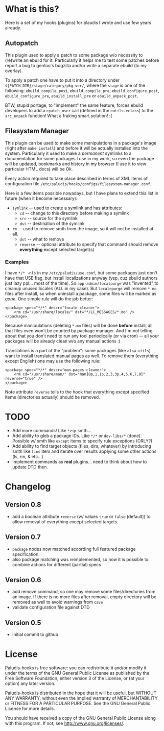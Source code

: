 What is this?
=============

Here is a set of my hooks (plugins) for plaudis I wrote and use few years already.


Autopatch
---------

This plugin used to apply a patch to some package w/o necessity to (re)write an ebuild for it.
Particularly it helps me to test some patches before report a bug to gentoo's bugzilla and/or write
a separate ebuild (to my overlay).

To apply a patch one have to put it into a directory under `${PATCH_DIR}/stage/category/pkg-ver/`,
where the `stage` is one of the following: `ebuild_compile_post`, `ebuild_compile_pre`,
`ebuild_configure_post`, `ebuild_configure_pre`, `ebuild_install_pre` or `ebuild_unpack_post`.

BTW, stupid portage, to "implement" the same feature, forces ebuild developers to add a `epatch_user`
call (defined in the `eutils.eclass`) to the `src_unpack` function! What a fraking smart solution! :(


Filesystem Manager
------------------

This plugin can be used to make some manipulations in a package's image (right after `make install`)
and before it will be actually installed into the system. Particularly it used to make a _permanent_
symlinks to a documentation for some packages I use in my work, so even the package will be updated,
bookmarks and history in my browser (I use it to view particular HTML docs) will be Ok.

Every action required to take place described in terms of XML items of configuration file
`/etc/paludis/hooks/configs/filesystem-manager.conf`.

Here is a few items possible nowadays, but I have plans to extend this list in future
(when it become necessary):

* `symlink` -- used to create a symlink and has attributes:
    * `cd` -- change to this directory before making a symlink
    * `src` -- source for the symlink
    * `dst` -- destination of the symlink
* `rm` -- used to remove smth from the image, so it will not be installed at all.
    * `dst` -- what to remove
    * `reverse` -- optional attribute to specify that command should remove **everything** except
      selected target(s)

### Examples

I have `*/* -nls` in my `/etc/paludis/use.conf`, but some packages just don't have that USE flag,
but install localizations anyway (yep, cuz ebuild authors just lazy ppl... most of the time).
So `app-admin/localpurge` was "invented" to cleanup unused locales (ALL in my case). But `localepurge`
will remove `*.mo` files after install, so when uninstall a package, some files will be marked as _gone_.
One simple rule will do the job better:

    <package spec="*/*" descr="locale-cleaner">
        <rm cd="/usr/share/locale/" dst="*/LC_MESSAGES/*.mo" />
    </package>

Because manipulations (deleting `*.mo` files) will be done **before** install, all that files even
won't be counted by package manager. And I'm not telling about that you don't need to run any tool periodically
(or via cron) -- all your packages will be already clean w/o any manual actions :)

Translations is a part of the "problem": some packages (like `alsa-utils`) want to install translated manual pages
as well. To remove them (everything except English) one may use the following rule:

    <package spec="*/*" descr="man-pages-cleaner">
        <rm cd="/usr/share/man/" dst="man{0p,1,1p,2,3,3p,4,5,6,7,8}" reverse="true" />
    </package>

Note attribute `reverse` tells to the hook that everything except specified items (directories actually)
should be removed.

TODO
====

* Add more commands! Like `*zip` smth...
* Add ability to glob a package IDs. Like `*/*` or `dev-libs/*` (done). Possible w/ smth
  like `except` items to specify rule exceptions (ORLY?)
* Add ability to find target objects (files, dirs, whatever) by introducing smth
  like `find` item and iterate over results applying some other actions (ls, rm, & etc...)
* Implement commands as **real** plugins... need to think about how to update DTD then.

Changelog
=========

Version 0.8
-----------
* add a boolean attribute `reverse` (w/ values `true` or `false` (default)) to allow removal
of everything except selected targets.

Version 0.7
-----------
* `package` nodes now matched according full featured package specification.
* also package matching was reimplemented, so now it is possible to combine actions
  for different (partial) specs

Version 0.6
-----------
* add remove command, so one may remove some files/directories from an image. If there is
  no more files after removal, empty directory will be removed as well to avoid warnings
  from `cave`
* validate configuration file against DTD

Version 0.5
-----------
* initial commit to github


License
=======

Paludis-hooks is free software: you can redistribute it and/or modify it
under the terms of the GNU General Public License as published by the
Free Software Foundation, either version 3 of the License, or
(at your option) any later version.

Paludis-hooks is distributed in the hope that it will be useful, but
WITHOUT ANY WARRANTY; without even the implied warranty of
MERCHANTABILITY or FITNESS FOR A PARTICULAR PURPOSE.
See the GNU General Public License for more details.

You should have received a copy of the GNU General Public License along
with this program.  If not, see <http://www.gnu.org/licenses/>.
